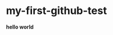 # my-first-github-test
<!DOCTYPE html>
<html>
<head>
<meta charset="utf-8">
<title>hello world</title>
</head>
<body>
<strong>hello world</strong>
</body>
</html>
